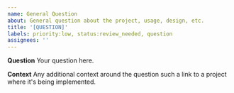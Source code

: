 ```yaml
---
name: General Question
about: General question about the project, usage, design, etc.
title: '[QUESTION]'
labels: priority:low, status:review_needed, question
assignees: ''
---
```


**Question**
Your question here.

**Context**
Any additional context around the question such a link to a project where it's being implemented.
